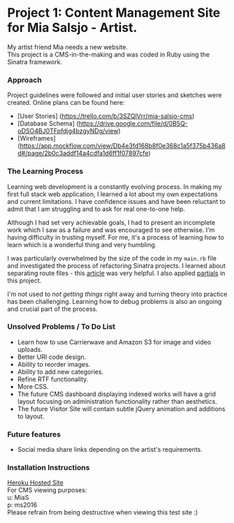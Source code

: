 # Project 1: Content Management Site for Mia Salsjo - Artist.

My artist friend Mia needs a new website.  
This project is a CMS-in-the-making and was coded in Ruby using the Sinatra framework.


### Approach

Project guidelines were followed and initial user stories and sketches were created. Online plans can be found here:
* [User Stories] (https://trello.com/b/3SZQlVrr/mia-salsjo-cms)
* [Database Schema] (https://drive.google.com/file/d/0B5Q-oDSO4BJ0TFpfdjg4bzgyNDg/view)
* [Wireframes] (https://app.mockflow.com/view/Db4e3fd168b8f0e368c1a5f375b436a8d#/page/2b0c3addf14a4cdfa1d6ff1f07897cfe)


### The Learning Process

Learning web development is a constantly evolving process. In making my first full stack web application, I learned a lot about my own expectations and current limitations. I have confidence issues and have been reluctant to admit that I am struggling and to ask for real one-to-one help.

Although I had set very achievable goals, I had to present an incomplete work which I saw as a failure and was encouraged to see otherwise. I'm having difficulty in trusting myself. For me, it's a process of learning how to learn which is a wonderful thing and very humbling.

I was particularly overwhelmed by the size of the code in my `main.rb` file and investigated the process of refactoring Sinatra projects. I learned about separating route files - this [article](http://blog.carbonfive.com/2013/06/24/sinatra-best-practices-part-one/) was very helpful. I also applied [partials](https://www.learnhowtoprogram.com/ruby/team-week-181ef311-0c31-4c75-b4cc-7495c7a98063/partials-in-sinatra) in this project.

I'm not used to _not getting things_ right away and turning theory into practice has been challenging. Learning how to debug problems is also an ongoing and crucial part of the process.


### Unsolved Problems / To Do List

* Learn how to use Carrierwave and Amazon S3 for image and video uploads.
* Better URI code design.
* Ability to reorder images.
* Ability to add new categories.
* Refine RTF functionality.
* More CSS.
* The future CMS dashboard displaying indexed works will have a grid layout focusing on administration functionality rather than aesthetics.
* The future Visitor Site will contain subtle jQuery animation and additions to layout.


### Future features

* Social media share links depending on the artist's requirements.


### Installation Instructions

[Heroku Hosted Site](https://ms-testsite.herokuapp.com/login)  
For CMS viewing purposes:  
u: MiaS  
p: ms2016  
Please refrain from being destructive when viewing this test site :)
